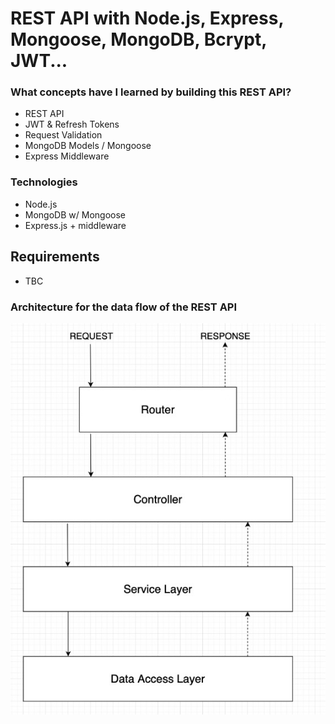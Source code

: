 # REST API with Node.js, Express, Mongoose, MongoDB, Bcrypt, JWT...

### What concepts have I learned by building this REST API?
- REST API
- JWT & Refresh Tokens
- Request Validation
- MongoDB Models / Mongoose
- Express Middleware

### Technologies
- Node.js
- MongoDB w/ Mongoose
- Express.js + middleware

## Requirements 
- TBC

### Architecture for the data flow of the REST API
![Architecture](Architecture.jpg)

